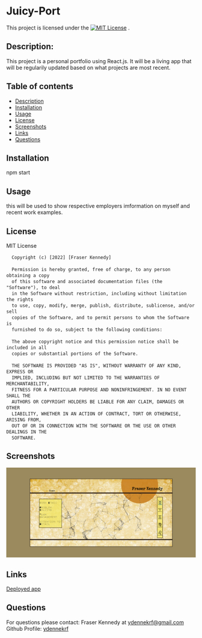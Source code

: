 # Juicy-Port

  This project is licensed under the [![MIT License](https://img.shields.io/badge/license-MIT-blue.svg)](#license) .
    
  ## Description:
  This project is a personal portfolio using React.js. It will be a living app that will be regularily updated based on what projects are most recent.
      
      
  ## Table of contents
  * [Description](#description)
  * [Installation](#installation)
  * [Usage](#usage)
  * [License](#license)
  * [Screenshots](#screenshots)
  * [Links](#links)
  * [Questions](#questions)
      
  ## Installation
  npm start
  ## Usage
  this will be used to show respective employers imformation on myself and recent work examples.
  ## License
  MIT License

      Copyright (c) [2022] [Fraser Kennedy]
      
      Permission is hereby granted, free of charge, to any person obtaining a copy
      of this software and associated documentation files (the "Software"), to deal
      in the Software without restriction, including without limitation the rights
      to use, copy, modify, merge, publish, distribute, sublicense, and/or sell
      copies of the Software, and to permit persons to whom the Software is
      furnished to do so, subject to the following conditions:
      
      The above copyright notice and this permission notice shall be included in all
      copies or substantial portions of the Software.
      
      THE SOFTWARE IS PROVIDED "AS IS", WITHOUT WARRANTY OF ANY KIND, EXPRESS OR
      IMPLIED, INCLUDING BUT NOT LIMITED TO THE WARRANTIES OF MERCHANTABILITY,
      FITNESS FOR A PARTICULAR PURPOSE AND NONINFRINGEMENT. IN NO EVENT SHALL THE
      AUTHORS OR COPYRIGHT HOLDERS BE LIABLE FOR ANY CLAIM, DAMAGES OR OTHER
      LIABILITY, WHETHER IN AN ACTION OF CONTRACT, TORT OR OTHERWISE, ARISING FROM,
      OUT OF OR IN CONNECTION WITH THE SOFTWARE OR THE USE OR OTHER DEALINGS IN THE
      SOFTWARE.
      

## Screenshots
  ![home](./src/assets/Untitled.png)


## Links
  [Deployed app]()

## Questions
  For questions please contact: Fraser Kennedy
  at  [ydennekrf@gmail.com](mailto:ydennekrf@gmail.com)
  Github Profile: [ydennekrf](https://github.com/ydennekrf) 
